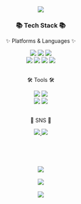 <div align=center>
 <img src="https://capsule-render.vercel.app/api?type=waving&color=FDEE21&height=200&section=header&text=Susie%20Github!&fontSize=90&fontColor=FFFFFF" />
</div>

<div align=center>
	<h3>📚 Tech Stack 📚</h3>
	<p>✨ Platforms & Languages ✨</p>
</div>

<div align="center">
	<img src="https://img.shields.io/badge/Java-007396?style=flat&logo=Conda-Forge&logoColor=white" />
  <img src="https://img.shields.io/badge/Spring-6DB33F?style=flat&logo=Spring&logoColor=white" />
	<img src="https://img.shields.io/badge/Oracle%20SQL-F80000?style=flat&logo=Oracle&logoColor=white" />
	<br>
  <img src="https://img.shields.io/badge/HTML5-E34F26?style=flat&logo=HTML5&logoColor=white" />
	<img src="https://img.shields.io/badge/CSS3-1572B6?style=flat&logo=CSS3&logoColor=white" />
	<img src="https://img.shields.io/badge/JavaScript-F7DF1E?style=flat&logo=JavaScript&logoColor=white" />
  <img src="https://img.shields.io/badge/Bootstrap-7952B3?style=flat&logo=Bootstrap&logoColor=white" />

</div>

<br>

<div align=center>
	<p>🛠 Tools 🛠</p>
</div>

<div align=center>
	<img src="https://img.shields.io/badge/Eclipse%20IDE-2C2255?style=flat&logo=EclipseIDE&logoColor=white" />
	<img src="https://img.shields.io/badge/Visual%20Studio%20Code-007ACC?style=flat&logo=VisualStudioCode&logoColor=white" />
	<br>
	<img src="https://img.shields.io/badge/Tomcat-F8DC75?style=flat&logo=ApacheTomcat&logoColor=white" />
	<img src="https://img.shields.io/badge/GitHub-181717?style=flat&logo=GitHub&logoColor=white" />
</div>

<br>

<div align=center>
	<p>🌱 SNS 🌱</p>
</div>

<div align=center>
	<a href="https://sj921.tistory.com/">
		<img src="https://img.shields.io/badge/Tistory-000000?style=flat&logo=Tistory&logoColor=white" />
	</a>
	<a href="https://mewing-caption-b66.notion.site/IT_-cc19cf47adea452dae0615c6df940be2">
		<img src="https://img.shields.io/badge/Notion-000000?style=flat&logo=Notion&logoColor=white" />
	</a>
	<br>
</div>

<br><br><br>

<div align=center>
	<a href="https://github.com/sj921/github-readme-stats">
	  <img align="center" src="https://github-readme-stats.vercel.app/api/top-langs/?username=sj921" />
	</a>
	<br><br>
	<a href="https://github.com/sj921/github-readme-stats">
	  <img align="center" src="https://github-readme-stats.vercel.app/api?username=sj921" />
	</a>
</div>


<br>

<div align=center>
	<img src="https://capsule-render.vercel.app/api?type=waving&color=FDEE21&height=200&section=footer" />
</div>





<!--
- 리드미 위젯 : https://github.com/anuraghazra/github-readme-stats
- 헤더, 푸터 : https://github.com/kyechan99/capsule-render
- [![Top Langs](https://github-readme-stats.vercel.app/api/top-langs/?username=sj921)](https://github.com/sj921/github-readme-stats)
- [![Anurag's GitHub stats](https://github-readme-stats.vercel.app/api?username=sj921)](https://github.com/sj921/github-readme-stats)
-->
